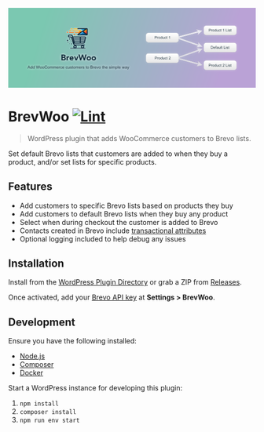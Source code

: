 ![Banner](.wordpress-org/banner-1544x500.png)

# BrevWoo [![Lint](https://github.com/AlecRust/brevwoo/actions/workflows/lint.yml/badge.svg)](https://github.com/AlecRust/brevwoo/actions/workflows/lint.yml)

> WordPress plugin that adds WooCommerce customers to Brevo lists.

Set default Brevo lists that customers are added to when they buy a product, and/or set lists for specific products.

## Features

-   Add customers to specific Brevo lists based on products they buy
-   Add customers to default Brevo lists when they buy any product
-   Select when during checkout the customer is added to Brevo
-   Contacts created in Brevo include [transactional attributes](https://help.brevo.com/hc/en-us/articles/10635646979218-Create-and-manage-transactional-attributes)
-   Optional logging included to help debug any issues

## Installation

Install from the [WordPress Plugin Directory](https://wordpress.org/plugins/brevwoo/) or grab a ZIP from
[Releases](https://github.com/AlecRust/brevwoo/releases).

Once activated, add your [Brevo API key](https://developers.brevo.com/docs/getting-started#quick-start) at
**Settings > BrevWoo**.

## Development

Ensure you have the following installed:

-   [Node.js](https://nodejs.org/)
-   [Composer](https://getcomposer.org/)
-   [Docker](https://www.docker.com/)

Start a WordPress instance for developing this plugin:

1. `npm install`
2. `composer install`
3. `npm run env start`

